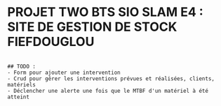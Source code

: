 # PROJET TWO BTS SIO SLAM E4 : SITE DE GESTION DE STOCK FIEFDOUGLOU

```

## TODO :
- Form pour ajouter une intervention
- Crud pour gêrer les interventions prévues et réalisées, clients, matériels
- Déclencher une alerte une fois que le MTBF d'un matériel à été atteint 
